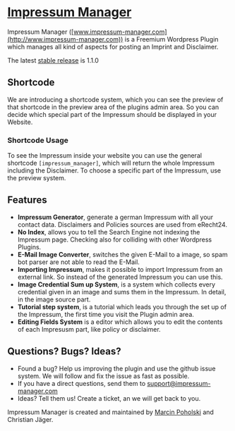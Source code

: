 # [Impressum Manager](http://www.impressum-manager.com)

Impressum Manager ([www.impressum-manager.com](http://www.impressum-manager.com)) is a Freemium Wordpress Plugin which manages all kind of aspects for posting an Imprint and Disclaimer.

The latest [stable release](https://wordpress.org/plugins/impressum-manager/) is 1.1.0

## Shortcode

We are introducing a shortcode system, which you can see the preview of that shortcode in the preview area of the plugins admin area. So you can decide which special part of the Impressum should be displayed in your Website.

### Shortcode Usage

To see the Impressum inside your website you can use the general shortcode `[impressum_manager]`, which will return the whole Impressum including the Disclaimer. To choose a specific part of the Impressum, use the preview system.

## Features

- **Impressum Generator**, generate a german Impressum with all your contact data. Disclaimers and Policies sources are used from eRecht24.
- **No Index**, allows you to tell the Search Engine not indexing the Impressum page. Checking also for colliding with other Wordpress Plugins.
- **E-Mail Image Converter**, switches the given E-Mail to a image, so spam bot parser are not able to read the E-Mail.
- **Importing Impressum**, makes it possible to import Impressum from an external link. So instead of the generated Impressum you can use this.
- **Image Credential Sum up System**, is a system which collects every credential given in an image and sums them in the Impressum. In detail, in the image source part.
- **Tutorial step system**, is a tutorial which leads you through the set up of the Impressum, the first time you visit the Plugin admin area.
- **Editing Fields System** is a editor which allows you to edit the contents of each Impresusm part, like policy or disclaimer.

## Questions? Bugs? Ideas?
- Found a bug? Help us improving the plugin and use the github issue system. We will follow and fix the issue as fast as possible.
- If you have a direct questions, send them to support@impressum-manager.com
- Ideas? Tell them us! Create a ticket, an we will get back to you.

Impressum Manager is created and maintained by [Marcin Poholski](http://www.mapo-dev.com/) and Christian Jäger.


